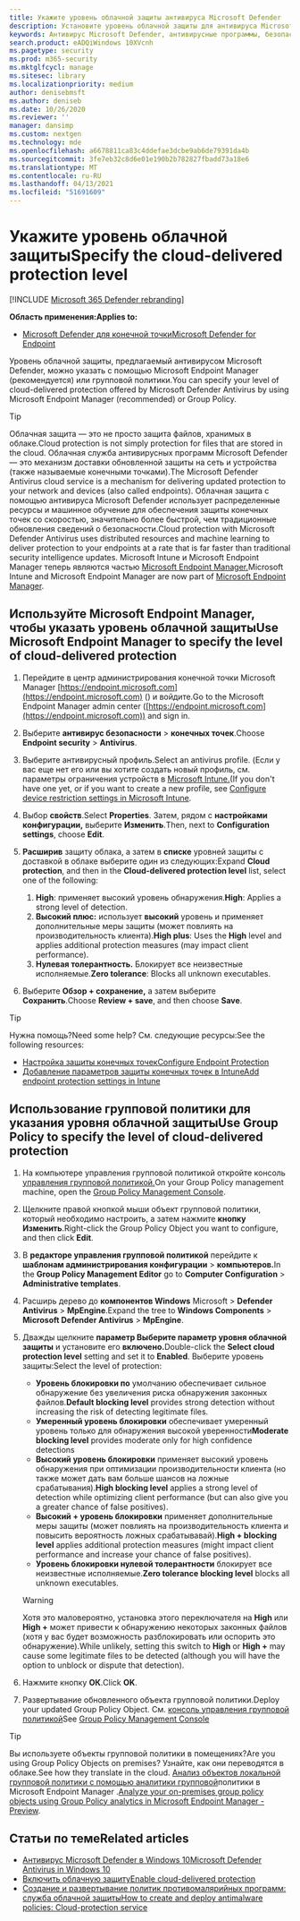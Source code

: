 ```yaml
---
title: Укажите уровень облачной защиты антивируса Microsoft Defender
description: Установите уровень облачной защиты для антивируса Microsoft Defender.
keywords: Антивирус Microsoft Defender, антивирусные программы, безопасность, защита, облако, агрессивность, уровень защиты
search.product: eADQiWindows 10XVcnh
ms.pagetype: security
ms.prod: m365-security
ms.mktglfcycl: manage
ms.sitesec: library
ms.localizationpriority: medium
author: denisebmsft
ms.author: deniseb
ms.date: 10/26/2020
ms.reviewer: ''
manager: dansimp
ms.custom: nextgen
ms.technology: mde
ms.openlocfilehash: a6678811ca83c4ddefae3dcbe9ab6de79391da4b
ms.sourcegitcommit: 3fe7eb32c8d6e01e190b2b782827fbadd73a18e6
ms.translationtype: MT
ms.contentlocale: ru-RU
ms.lasthandoff: 04/13/2021
ms.locfileid: "51691609"
---
```

# <a name="specify-the-cloud-delivered-protection-level"></a><span data-ttu-id="594dd-104">Укажите уровень облачной защиты</span><span class="sxs-lookup"><span data-stu-id="594dd-104">Specify the cloud-delivered protection level</span></span>

[!INCLUDE [Microsoft 365 Defender rebranding](../../includes/microsoft-defender.md)]


<span data-ttu-id="594dd-105">**Область применения:**</span><span class="sxs-lookup"><span data-stu-id="594dd-105">**Applies to:**</span></span>

- [<span data-ttu-id="594dd-106">Microsoft Defender для конечной точки</span><span class="sxs-lookup"><span data-stu-id="594dd-106">Microsoft Defender for Endpoint</span></span>](/microsoft-365/security/defender-endpoint/)

<span data-ttu-id="594dd-107">Уровень облачной защиты, предлагаемый антивирусом Microsoft Defender, можно указать с помощью Microsoft Endpoint Manager (рекомендуется) или групповой политики.</span><span class="sxs-lookup"><span data-stu-id="594dd-107">You can specify your level of cloud-delivered protection offered by Microsoft Defender Antivirus by using Microsoft Endpoint Manager (recommended) or Group Policy.</span></span>

> [!TIP]
> <span data-ttu-id="594dd-108">Облачная защита — это не просто защита файлов, хранимых в облаке.</span><span class="sxs-lookup"><span data-stu-id="594dd-108">Cloud protection is not simply protection for files that are stored in the cloud.</span></span> <span data-ttu-id="594dd-109">Облачная служба антивирусных программ Microsoft Defender — это механизм доставки обновленной защиты на сеть и устройства (также называемые конечными точками).</span><span class="sxs-lookup"><span data-stu-id="594dd-109">The Microsoft Defender Antivirus cloud service is a mechanism for delivering updated protection to your network and devices (also called endpoints).</span></span> <span data-ttu-id="594dd-110">Облачная защита с помощью антивируса Microsoft Defender использует распределенные ресурсы и машинное обучение для обеспечения защиты конечных точек со скоростью, значительно более быстрой, чем традиционные обновления сведений о безопасности.</span><span class="sxs-lookup"><span data-stu-id="594dd-110">Cloud protection with Microsoft Defender Antivirus uses distributed resources and machine learning to deliver protection to your endpoints at a rate that is far faster than traditional security intelligence updates.</span></span> <span data-ttu-id="594dd-111">Microsoft Intune и Microsoft Endpoint Manager теперь являются частью [Microsoft Endpoint Manager.](/mem/endpoint-manager-overview)</span><span class="sxs-lookup"><span data-stu-id="594dd-111">Microsoft Intune and Microsoft Endpoint Manager are now part of [Microsoft Endpoint Manager](/mem/endpoint-manager-overview).</span></span> 


## <a name="use-microsoft-endpoint-manager-to-specify-the-level-of-cloud-delivered-protection"></a><span data-ttu-id="594dd-112">Используйте Microsoft Endpoint Manager, чтобы указать уровень облачной защиты</span><span class="sxs-lookup"><span data-stu-id="594dd-112">Use Microsoft Endpoint Manager to specify the level of cloud-delivered protection</span></span>

1. <span data-ttu-id="594dd-113">Перейдите в центр администрирования конечной точки Microsoft Manager [https://endpoint.microsoft.com](https://endpoint.microsoft.com) () и войдите.</span><span class="sxs-lookup"><span data-stu-id="594dd-113">Go to the Microsoft Endpoint Manager admin center ([https://endpoint.microsoft.com](https://endpoint.microsoft.com)) and sign in.</span></span>

2. <span data-ttu-id="594dd-114">Выберите **антивирус безопасности**  >  **конечных точек**.</span><span class="sxs-lookup"><span data-stu-id="594dd-114">Choose **Endpoint security** > **Antivirus**.</span></span>

3. <span data-ttu-id="594dd-115">Выберите антивирусный профиль.</span><span class="sxs-lookup"><span data-stu-id="594dd-115">Select an antivirus profile.</span></span> <span data-ttu-id="594dd-116">(Если у вас еще нет его или вы хотите создать новый профиль, см. параметры ограничения устройств в [Microsoft Intune.](/intune/device-restrictions-configure)</span><span class="sxs-lookup"><span data-stu-id="594dd-116">(If you don't have one yet, or if you want to create a new profile, see [Configure device restriction settings in Microsoft Intune](/intune/device-restrictions-configure).</span></span>

4. <span data-ttu-id="594dd-117">Выбор **свойств**.</span><span class="sxs-lookup"><span data-stu-id="594dd-117">Select **Properties**.</span></span> <span data-ttu-id="594dd-118">Затем, рядом с **настройками конфигурации,** выберите **Изменить**.</span><span class="sxs-lookup"><span data-stu-id="594dd-118">Then, next to **Configuration settings**, choose **Edit**.</span></span>

5. <span data-ttu-id="594dd-119">**Расширив** защиту облака, а затем в **списке** уровней защиты с доставкой в облаке выберите один из следующих:</span><span class="sxs-lookup"><span data-stu-id="594dd-119">Expand **Cloud protection**, and then in the **Cloud-delivered protection level** list, select one of the following:</span></span>

    1. <span data-ttu-id="594dd-120">**High**: применяет высокий уровень обнаружения.</span><span class="sxs-lookup"><span data-stu-id="594dd-120">**High**: Applies a strong level of detection.</span></span>
    2. <span data-ttu-id="594dd-121">**Высокий плюс:** использует **высокий** уровень и применяет дополнительные меры защиты (может повлиять на производительность клиента).</span><span class="sxs-lookup"><span data-stu-id="594dd-121">**High plus**: Uses the **High** level and applies additional protection measures (may impact client performance).</span></span>
    3. <span data-ttu-id="594dd-122">**Нулевая толерантность.** Блокирует все неизвестные исполняемые.</span><span class="sxs-lookup"><span data-stu-id="594dd-122">**Zero tolerance**: Blocks all unknown executables.</span></span>

6. <span data-ttu-id="594dd-123">Выберите **Обзор + сохранение,** а затем выберите **Сохранить**.</span><span class="sxs-lookup"><span data-stu-id="594dd-123">Choose **Review + save**, and then choose **Save**.</span></span> 

> [!TIP]
> <span data-ttu-id="594dd-124">Нужна помощь?</span><span class="sxs-lookup"><span data-stu-id="594dd-124">Need some help?</span></span> <span data-ttu-id="594dd-125">См. следующие ресурсы:</span><span class="sxs-lookup"><span data-stu-id="594dd-125">See the following resources:</span></span>
> - [<span data-ttu-id="594dd-126">Настройка защиты конечных точек</span><span class="sxs-lookup"><span data-stu-id="594dd-126">Configure Endpoint Protection</span></span>](/mem/configmgr/protect/deploy-use/endpoint-protection-configure)
> - [<span data-ttu-id="594dd-127">Добавление параметров защиты конечных точек в Intune</span><span class="sxs-lookup"><span data-stu-id="594dd-127">Add endpoint protection settings in Intune</span></span>](/mem/intune/protect/endpoint-protection-configure)
  

## <a name="use-group-policy-to-specify-the-level-of-cloud-delivered-protection"></a><span data-ttu-id="594dd-128">Использование групповой политики для указания уровня облачной защиты</span><span class="sxs-lookup"><span data-stu-id="594dd-128">Use Group Policy to specify the level of cloud-delivered protection</span></span>

1.  <span data-ttu-id="594dd-129">На компьютере управления групповой политикой откройте консоль [управления групповой политикой.](/previous-versions/windows/it-pro/windows-server-2008-R2-and-2008/cc731212(v=ws.11))</span><span class="sxs-lookup"><span data-stu-id="594dd-129">On your Group Policy management machine, open the [Group Policy Management Console](/previous-versions/windows/it-pro/windows-server-2008-R2-and-2008/cc731212(v=ws.11)).</span></span>

2. <span data-ttu-id="594dd-130">Щелкните правой кнопкой мыши объект групповой политики, который необходимо настроить, а затем нажмите **кнопку Изменить**.</span><span class="sxs-lookup"><span data-stu-id="594dd-130">Right-click the Group Policy Object you want to configure, and then click **Edit**.</span></span>

3.  <span data-ttu-id="594dd-131">В **редакторе управления групповой политикой** перейдите к **шаблонам администрирования конфигурации**  >  **компьютеров.**</span><span class="sxs-lookup"><span data-stu-id="594dd-131">In the **Group Policy Management Editor** go to **Computer Configuration** > **Administrative templates**.</span></span>

4.  <span data-ttu-id="594dd-132">Расширь дерево до **компонентов Windows** Microsoft  >  **Defender Antivirus**  >  **MpEngine**.</span><span class="sxs-lookup"><span data-stu-id="594dd-132">Expand the tree to **Windows Components** > **Microsoft Defender Antivirus** > **MpEngine**.</span></span>

5.  <span data-ttu-id="594dd-133">Дважды щелкните **параметр Выберите параметр уровня облачной защиты** и установите его **включено.**</span><span class="sxs-lookup"><span data-stu-id="594dd-133">Double-click the **Select cloud protection level** setting and set it to **Enabled**.</span></span> <span data-ttu-id="594dd-134">Выберите уровень защиты:</span><span class="sxs-lookup"><span data-stu-id="594dd-134">Select the level of protection:</span></span>
    - <span data-ttu-id="594dd-135">**Уровень блокировки по** умолчанию обеспечивает сильное обнаружение без увеличения риска обнаружения законных файлов.</span><span class="sxs-lookup"><span data-stu-id="594dd-135">**Default blocking level** provides strong detection without increasing the risk of detecting legitimate files.</span></span>
    - <span data-ttu-id="594dd-136">**Умеренный уровень блокировки** обеспечивает умеренный уровень только для обнаружения высокой уверенности</span><span class="sxs-lookup"><span data-stu-id="594dd-136">**Moderate blocking level** provides moderate only for high confidence detections</span></span>
    - <span data-ttu-id="594dd-137">**Высокий уровень блокировки** применяет высокий уровень обнаружения при оптимизации производительности клиента (но также может дать вам больше шансов на ложные срабатывания).</span><span class="sxs-lookup"><span data-stu-id="594dd-137">**High blocking level** applies a strong level of detection while optimizing client performance (but can also give you a greater chance of false positives).</span></span>
    - <span data-ttu-id="594dd-138">**Высокий + уровень блокировки** применяет дополнительные меры защиты (может повлиять на производительность клиента и повысить вероятность ложных срабатывавай).</span><span class="sxs-lookup"><span data-stu-id="594dd-138">**High + blocking level** applies additional protection measures (might impact client performance and increase your chance of false positives).</span></span>
    - <span data-ttu-id="594dd-139">**Уровень блокировки нулевой толерантности** блокирует все неизвестные исполняемые.</span><span class="sxs-lookup"><span data-stu-id="594dd-139">**Zero tolerance blocking level** blocks all unknown executables.</span></span>
    
    > [!WARNING]
    > <span data-ttu-id="594dd-140">Хотя это маловероятно, установка этого переключателя на **High** или **High +** может привести к обнаружению некоторых законных файлов (хотя у вас будет возможность разблокировать или оспорить это обнаружение).</span><span class="sxs-lookup"><span data-stu-id="594dd-140">While unlikely, setting this switch to **High** or **High +** may cause some legitimate files to be detected (although you will have the option to unblock or dispute that detection).</span></span>

6. <span data-ttu-id="594dd-141">Нажмите кнопку **ОК**.</span><span class="sxs-lookup"><span data-stu-id="594dd-141">Click **OK**.</span></span>

7. <span data-ttu-id="594dd-142">Развертывание обновленного объекта групповой политики.</span><span class="sxs-lookup"><span data-stu-id="594dd-142">Deploy your updated Group Policy Object.</span></span> <span data-ttu-id="594dd-143">См. [консоль управления групповой политикой](/windows/win32/srvnodes/group-policy)</span><span class="sxs-lookup"><span data-stu-id="594dd-143">See [Group Policy Management Console](/windows/win32/srvnodes/group-policy)</span></span>

> [!TIP]
> <span data-ttu-id="594dd-144">Вы используете объекты групповой политики в помещениях?</span><span class="sxs-lookup"><span data-stu-id="594dd-144">Are you using Group Policy Objects on premises?</span></span> <span data-ttu-id="594dd-145">Узнайте, как они переводятся в облаке.</span><span class="sxs-lookup"><span data-stu-id="594dd-145">See how they translate in the cloud.</span></span> <span data-ttu-id="594dd-146">[Анализ объектов локальной групповой политики с помощью аналитики групповой](/mem/intune/configuration/group-policy-analytics)политики в Microsoft Endpoint Manager .</span><span class="sxs-lookup"><span data-stu-id="594dd-146">[Analyze your on-premises group policy objects using Group Policy analytics in Microsoft Endpoint Manager - Preview](/mem/intune/configuration/group-policy-analytics).</span></span> 
  
## <a name="related-articles"></a><span data-ttu-id="594dd-147">Статьи по теме</span><span class="sxs-lookup"><span data-stu-id="594dd-147">Related articles</span></span>

- [<span data-ttu-id="594dd-148">Антивирус Microsoft Defender в Windows 10</span><span class="sxs-lookup"><span data-stu-id="594dd-148">Microsoft Defender Antivirus in Windows 10</span></span>](microsoft-defender-antivirus-in-windows-10.md)
- [<span data-ttu-id="594dd-149">Включить облачную защиту</span><span class="sxs-lookup"><span data-stu-id="594dd-149">Enable cloud-delivered protection</span></span>](enable-cloud-protection-microsoft-defender-antivirus.md)
- [<span data-ttu-id="594dd-150">Создание и развертывание политик противомалярийных программ: служба облачной защиты</span><span class="sxs-lookup"><span data-stu-id="594dd-150">How to create and deploy antimalware policies: Cloud-protection service</span></span>](/configmgr/protect/deploy-use/endpoint-antimalware-policies#cloud-protection-service)